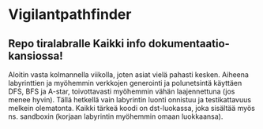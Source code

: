 # Vigilantpathfinder
Repo tiralabralle
Kaikki info dokumentaatio-kansiossa!
-------
Aloitin vasta kolmannella viikolla, joten asiat vielä pahasti kesken. Aiheena labyrinttien ja myöhemmin verkkojen generointi
ja polunetsintä käyttäen DFS, BFS ja A-star, toivottavasti myöhemmin vähän laajennettuna (jos menee hyvin). Tällä hetkellä vain labyrintin luonti
onnistuu ja testikattavuus melkein olematonta. Kaikki tärkeä koodi on dst-luokassa, joka sisältää myös ns. sandboxin (korjaan labyrintin myöhemmin omaan luokkaansa).
